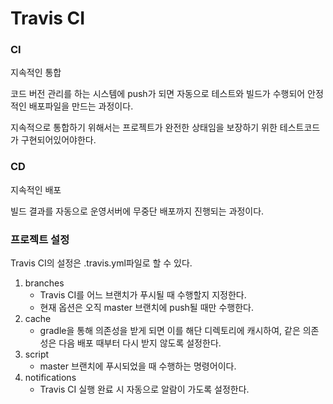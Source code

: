 # Travis CI

### CI

지속적인 통합

코드 버전 관리를 하는 시스템에 push가 되면 자동으로 테스트와 빌드가 수행되어 안정적인 배포파일을 만드는 과정이다.

지속적으로 통합하기 위해서는 프로젝트가 완전한 상태임을 보장하기 위한 테스트코드가 구현되어있어야한다.

### CD

지속적인 배포

빌드 결과를 자동으로 운영서버에 무중단 배포까지 진행되는 과정이다.

### 프로젝트 설정

Travis CI의 설정은 .travis.yml파일로 할 수 있다.

1. branches
   - Travis CI를 어느 브랜치가 푸시될 때 수행할지 지정한다.
   - 현재 옵션은 오직 master 브랜치에 push될 때만 수행한다.
2. cache
   - gradle을 통해 의존성을 받게 되면 이를 해단 디렉토리에 캐시하여, 같은 의존성은 다음 배포 때부터 다시 받지 않도록 설정한다.
3. script
   - master 브랜치에 푸시되었을 때 수행하는 명령어이다.
4. notifications
   - Travis CI 실행 완료 시 자동으로 알람이 가도록 설정한다.